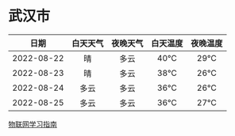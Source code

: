 # 武汉市
|日期|白天天气|夜晚天气|白天温度|夜晚温度|
|:--:|:--:|:--:|:--:|:--:|
|2022-08-22|晴|多云|40℃|29℃|
|2022-08-23|晴|多云|38℃|26℃|
|2022-08-24|多云|多云|36℃|26℃|
|2022-08-25|多云|多云|36℃|27℃|
 
[物联网学习指南](http://doc.lziqi.top/IoT)
